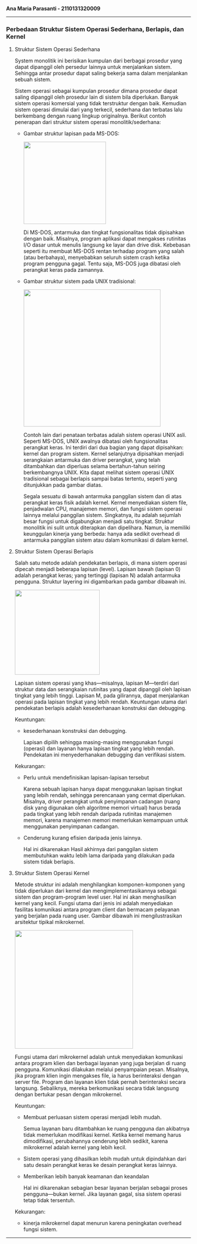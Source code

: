 **Ana Maria Parasanti - 2110131320009**

---

### Perbedaan Struktur Sistem Operasi Sederhana, Berlapis, dan Kernel

1. Struktur Sistem Operasi Sederhana

    System monolitik ini berisikan kumpulan dari berbagai prosedur yang dapat dipanggil oleh persedur lainnya untuk menjalankan sistem. Sehingga antar prosedur dapat saling bekerja sama dalam menjalankan sebuah sistem.

    Sistem operasi sebagai kumpulan prosedur dimana prosedur dapat saling dipanggil oleh prosedur lain di sistem bila diperlukan. Banyak sistem operasi komersial yang tidak terstruktur dengan baik. Kemudian sistem operasi dimulai dari yang terkecil, sederhana dan terbatas lalu berkembang dengan ruang lingkup originalnya. Berikut contoh penerapan dari struktur sistem operasi monolitik/sederhana:

    + Gambar struktur lapisan pada MS-DOS:

        <img width="224" src="https://user-images.githubusercontent.com/112605121/193626728-5ae40017-7420-42f2-ae82-e45393351c71.PNG">

        Di MS-DOS, antarmuka dan tingkat fungsionalitas tidak dipisahkan dengan baik. Misalnya, program aplikasi dapat mengakses rutinitas I/O dasar untuk menulis langsung ke layar dan drive disk. Kebebasan seperti itu membuat MS-DOS rentan terhadap program yang salah (atau berbahaya), menyebabkan seluruh sistem crash ketika program pengguna gagal. Tentu saja, MS-DOS juga dibatasi oleh perangkat keras pada zamannya. 

    + Gambar struktur sistem pada UNIX tradisional:

        <img width="373" src="https://user-images.githubusercontent.com/112605121/193626979-77ec153f-0e75-4e27-ac8f-8059676f2b11.PNG">

        Contoh lain dari penataan terbatas adalah sistem operasi UNIX asli. Seperti MS-DOS, UNIX awalnya dibatasi oleh fungsionalitas perangkat keras. Ini terdiri dari dua bagian yang dapat dipisahkan: kernel dan program sistem. Kernel selanjutnya dipisahkan menjadi serangkaian antarmuka dan driver perangkat, yang telah ditambahkan dan diperluas selama bertahun-tahun seiring berkembangnya UNIX. Kita dapat melihat sistem operasi UNIX tradisional sebagai berlapis sampai batas tertentu, seperti yang ditunjukkan pada gambar diatas. 
        
        Segala sesuatu di bawah antarmuka panggilan sistem dan di atas perangkat keras fisik adalah kernel. Kernel menyediakan sistem file, penjadwalan CPU, manajemen memori, dan fungsi sistem operasi lainnya melalui panggilan sistem. Singkatnya, itu adalah sejumlah besar fungsi untuk digabungkan menjadi satu tingkat. Struktur monolitik ini sulit untuk diterapkan dan dipelihara. Namun, ia memiliki keunggulan kinerja yang berbeda: hanya ada sedikit overhead di antarmuka panggilan sistem atau dalam komunikasi di dalam kernel.


    

2. Struktur Sistem Operasi Berlapis

    Salah satu metode adalah pendekatan berlapis, di mana sistem operasi dipecah menjadi beberapa lapisan (level). Lapisan bawah (lapisan 0) adalah perangkat keras; yang tertinggi (lapisan N) adalah antarmuka pengguna. Struktur layering ini digambarkan pada gambar dibawah ini.

    <img width="231" src="https://user-images.githubusercontent.com/112605121/193627033-3c7fb6e6-b07d-42d6-bfd6-332cc672adf4.PNG">

    Lapisan sistem operasi yang khas—misalnya, lapisan M—terdiri dari struktur data dan serangkaian rutinitas yang dapat dipanggil oleh lapisan tingkat yang lebih tinggi. Lapisan M, pada gilirannya, dapat menjalankan operasi pada lapisan tingkat yang lebih rendah. Keuntungan utama dari pendekatan berlapis adalah kesederhanaan konstruksi dan debugging.

    Keuntungan:

    + kesederhanaan konstruksi dan debugging.

        Lapisan dipilih sehingga masing-masing menggunakan fungsi (operasi) dan layanan hanya lapisan tingkat yang lebih rendah. Pendekatan ini menyederhanakan debugging dan verifikasi sistem.

    Kekurangan:

    + Perlu untuk mendefinisikan lapisan-lapisan tersebut

        Karena sebuah lapisan hanya dapat menggunakan lapisan tingkat yang lebih rendah, sehingga perencanaan yang cermat diperlukan. Misalnya, driver perangkat untuk penyimpanan cadangan (ruang disk yang digunakan oleh algoritme memori virtual) harus berada pada tingkat yang lebih rendah daripada rutinitas manajemen memori, karena manajemen memori memerlukan kemampuan untuk menggunakan penyimpanan cadangan.
    
    + Cenderung kurang efisien daripada jenis lainnya.
    
        Hal ini dikarenakan Hasil akhirnya dari panggilan sistem membutuhkan waktu lebih lama daripada yang dilakukan pada sistem tidak berlapis.

3. Struktur Sistem Operasi Kernel

   Metode struktur ini adalah menghilangkan komponen-komponen yang tidak diperlukan dari kernel dan mengimplementasikannya sebagai sistem dan program-program level user. Hal ini akan menghasilkan kernel yang kecil. Fungsi utama dari jenis ini adalah menyediakan fasilitas komunikasi antara program client dan bermacam pelayanan yang berjalan pada ruang user. Gambar dibawah ini mengilustrasikan arsitektur tipikal mikrokernel.

    <img width="322" src="https://user-images.githubusercontent.com/112605121/193627137-b5586bf4-60f6-47e8-aa2b-7dfb88c07c9f.PNG">

    Fungsi utama dari mikrokernel adalah untuk menyediakan komunikasi antara program klien dan berbagai layanan yang juga berjalan di ruang pengguna. Komunikasi dilakukan melalui penyampaian pesan. Misalnya, jika program klien ingin mengakses file, ia harus berinteraksi dengan server file. Program dan layanan klien tidak pernah berinteraksi secara langsung. Sebaliknya, mereka berkomunikasi secara tidak langsung dengan bertukar pesan dengan mikrokernel.

    Keuntungan:

    + Membuat perluasan sistem operasi menjadi lebih mudah.

        Semua layanan baru ditambahkan ke ruang pengguna dan akibatnya tidak memerlukan modifikasi kernel. Ketika kernel memang harus dimodifikasi, perubahannya cenderung lebih sedikit, karena mikrokernel adalah kernel yang lebih kecil.
        
    + Sistem operasi yang dihasilkan lebih mudah untuk dipindahkan dari satu desain perangkat keras ke desain perangkat keras lainnya.

    + Memberikan lebih banyak keamanan dan keandalan

        Hal ini dikarenakan sebagian besar layanan berjalan sebagai proses pengguna—bukan kernel. Jika layanan gagal, sisa sistem operasi tetap tidak tersentuh.

    Kekurangan:

    + kinerja mikrokernel dapat menurun karena peningkatan overhead fungsi sistem.
---
